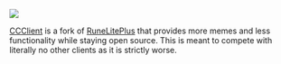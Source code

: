 ![](https://i.imgur.com/zmvsOsk.png)
  
[CCClient](https://discord.gg/fX8dubQ) is a fork of [RuneLitePlus](https://github.com/runelite-extended/runelite) that provides more memes and less functionality while staying open source. This is meant to compete with literally no other clients as it is strictly worse.
